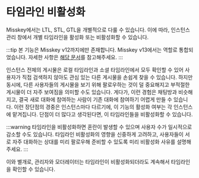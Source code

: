 # 타임라인 비활성화
Misskey에서는 LTL, STL, GTL을 개별적으로 다룰 수 있습니다. 이에 따라, 인스턴스 관리 창에서 개별 타임라인을 활성화 또는 비활성화할 수 있습니다.

:::tip
본 기능은 Misskey v12까지에만 존재합니다. Misskey v13에서는 역할로 통합되었습니다.
자세한 사항은 [해당 문서](../features/roles.md)를 참고해주세요.
:::

인스턴스 전체의 게시물은 로컬 타임라인과 소셜 타임라인에서 모두 확인할 수 있어 사용자가 직접 검색하지 않아도 관심 있는 다른 게시물을 손쉽게 찾을 수 있습니다.
하지만 동시에, 다른 사용자들의 게시물을 보기 위해 팔로우하는 것이 덜 중요해지고 부적절한 게시물이 더 자주 보여짐을 의미할 수도 있습니다.
게다가, 이런 경험은 채팅방과 비슷해지고, 결국 새로 대화에 참여하는 사람이 기존 대화에 참여하기 어렵게 만들 수 있습니다.
이런 장단점의 경중은 인스턴스마다 다르기에, 이 기능의 활성화 여부는 각 인스턴스에 맡겨집니다.
단점이 더 많다고 생각된다면, 이 타임라인들을 비활성화할 수 있습니다.

:::warning
타임라인을 비활성화하면 혼란이 발생할 수 있으며 사용자 수가 일시적으로 감소할 수도 있습니다.
타임라인 비활성화의 영향을 신중하게 고려하고, 사용자들이 서로 자주 대화하는 상대를 미리 팔로우해 준비할 수 있도록 미리 비활성화 사유를 설명해 주세요.
:::

이와 별개로, 관리자와 모더레이터는 타임라인이 비활성화되더라도 계속해서 타임라인을 확인할 수 있습니다.
